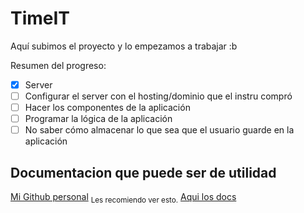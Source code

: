 # TimeIT

Aquí subimos el proyecto y lo empezamos a trabajar :b

Resumen del progreso:

 - [x] Server
 - [ ] Configurar el server con el hosting/dominio que el instru compró
 - [ ] Hacer los componentes de la aplicación 
 - [ ] Programar la lógica de la aplicación
 - [ ] No saber cómo almacenar lo que sea que el usuario guarde en la aplicación

## Documentacion que puede ser de utilidad
[Mi Github personal](https://github.com/Robin1238/Timeit-personal-advances) <sub>Les recomiendo ver esto.</sub>
[Aqui los docs](https://drive.google.com/drive/u/1/folders/173K2HvlfwT--za9sS1fVU6eSQmngf5ql)


